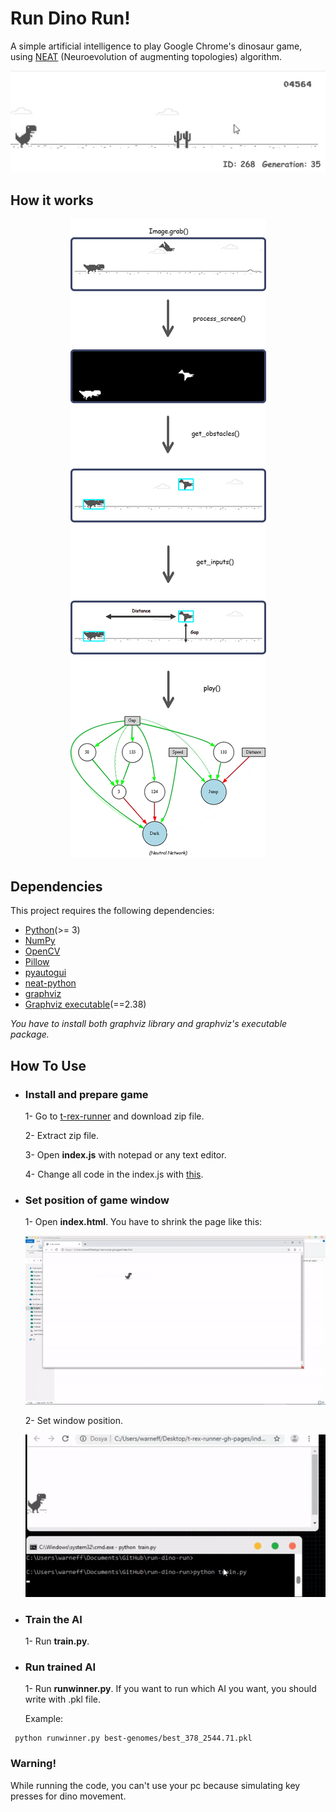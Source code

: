 # Run Dino Run!

A simple artificial intelligence to play Google Chrome's dinosaur game, using [NEAT](https://en.wikipedia.org/wiki/Neuroevolution_of_augmenting_topologies) (Neuroevolution of augmenting topologies) algorithm.


<p align="center"> 
<img src="images/winner.gif">
</p>



## How it works

<p align="center"> 
<img src="images/how-it-works.png">
</p>


## Dependencies
This project requires the following dependencies:
* [Python](https://www.python.org/downloads)(>= 3)
* [NumPy](http://www.numpy.org)
* [OpenCV](https://opencv.org/releases/)
* [Pillow](https://pillow.readthedocs.io/en/stable/installation.html)
* [pyautogui](https://pyautogui.readthedocs.io/en/latest/install.html)
* [neat-python](https://neat-python.readthedocs.io/en/latest/installation.html)
* [graphviz](https://pypi.org/project/graphviz/)
* [Graphviz executable](https://www.graphviz.org/download/)(==2.38)

*You have to install both graphviz library and graphviz's executable package.*

## How To Use

* ### Install and prepare game
  1- Go to [t-rex-runner](https://github.com/wayou/t-rex-runner) and download zip file.

  2- Extract zip file.

  3- Open **index.js** with notepad or any text editor.

  4- Change all code in the index.js with [this](https://raw.githubusercontent.com/numancan/run-dino-run/master/__pycache__/index.txt?token=AJBXZ6GFU65WKDMVSQTO6WK47SPHW).

* ### Set position of game window
  1- Open **index.html**. You have to shrink the page like this:
  
  ![shrink](images/shrink.gif)
  
  2- Set window position.
  
  ![shrink](images/set.gif)


* ### Train the AI

  1- Run **train.py**. 
  
* ### Run trained AI

  1- Run **runwinner.py**. If you want to run which AI you want, you should write with .pkl file.
  
  Example:
 ```
  python runwinner.py best-genomes/best_378_2544.71.pkl
  ```
  
### **Warning!**
While running the code, you can't use your pc because simulating key presses for dino movement.


